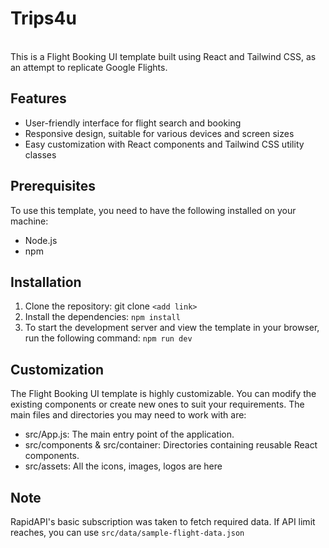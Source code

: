 # Trips4u

<br/>
This is a Flight Booking UI template built using React and Tailwind CSS, as an attempt to replicate Google Flights.

## Features

- User-friendly interface for flight search and booking
- Responsive design, suitable for various devices and screen sizes
- Easy customization with React components and Tailwind CSS utility classes


## Prerequisites

To use this template, you need to have the following installed on your machine:

- Node.js
- npm 

## Installation

1. Clone the repository: git clone `<add link>`
2. Install the dependencies: `npm install`
3. To start the development server and view the template in your browser, run the following command: `npm run dev`

## Customization

The Flight Booking UI template is highly customizable. You can modify the existing components or create new ones to suit your requirements. The main files and directories you may need to work with are:

- src/App.js: The main entry point of the application.
- src/components & src/container: Directories containing reusable React components.
- src/assets: All the icons, images, logos are here

## Note
RapidAPI's basic subscription was taken to fetch required data. If API limit reaches, you can use `src/data/sample-flight-data.json`
